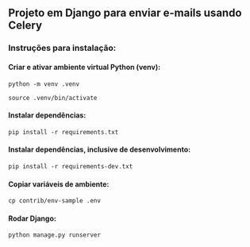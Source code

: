 ## Projeto em Django para enviar e-mails usando Celery

### <strong>Instruções para instalação</strong>:

#### Criar e ativar ambiente virtual Python (venv):

```python -m venv .venv```

```source .venv/bin/activate```

#### <strong>Instalar dependências</strong>:
```pip install -r requirements.txt```

#### <strong>Instalar dependências, inclusive de desenvolvimento</strong>:
```pip install -r requirements-dev.txt```

#### Copiar variáveis de ambiente:
```cp contrib/env-sample .env```

#### Rodar Django:
```python manage.py runserver```
